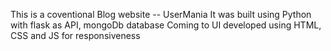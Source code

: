 This is a coventional Blog website -- UserMania It was built using Python with flask as API, mongoDb database Coming to UI developed using HTML, CSS and JS for responsiveness
